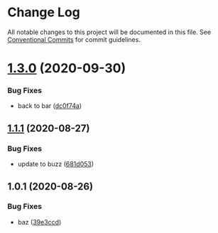 # Change Log

All notable changes to this project will be documented in this file.
See [Conventional Commits](https://conventionalcommits.org) for commit guidelines.

# [1.3.0](https://github.com/lottec/lerna-poc/compare/v1.2.0...v1.3.0) (2020-09-30)


### Bug Fixes

* back to bar ([dc0f74a](https://github.com/lottec/lerna-poc/commit/dc0f74a3fb9abeece12060548adc44d9b83c1281))





## [1.1.1](https://github.com/ianlamb/lerna-poc/compare/v1.1.0...v1.1.1) (2020-08-27)


### Bug Fixes

* update to buzz ([681d053](https://github.com/ianlamb/lerna-poc/commit/681d053923016cfc8a06b75398de42a35dfd3f2e))





## 1.0.1 (2020-08-26)


### Bug Fixes

* baz ([39e3ccd](https://github.com/ianlamb/lerna-poc/commit/39e3ccd628487dd0af8ccf00c5b6e718d112a26e))
